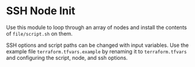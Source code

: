 #  SSH Node Init
Use this module to loop through an array of nodes and install the contents of `file/script.sh` on them. 

SSH options and script paths can be changed with input variables. Use the example file `terraform.tfvars.example` by renaming it to `terraform.tfvars` and configuring the script, node, and ssh options.
